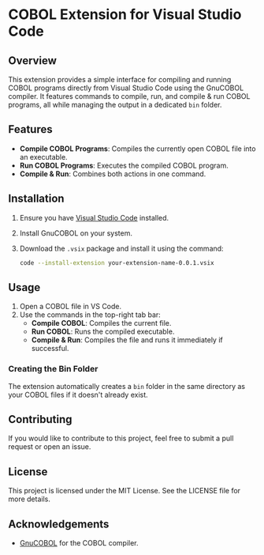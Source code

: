 # COBOL Extension for Visual Studio Code

## Overview

This extension provides a simple interface for compiling and running COBOL programs directly from Visual Studio Code using the GnuCOBOL compiler. It features commands to compile, run, and compile & run COBOL programs, all while managing the output in a dedicated `bin` folder.

## Features

- **Compile COBOL Programs**: Compiles the currently open COBOL file into an executable.
- **Run COBOL Programs**: Executes the compiled COBOL program.
- **Compile & Run**: Combines both actions in one command.

## Installation

1. Ensure you have [Visual Studio Code](https://code.visualstudio.com/) installed.
2. Install GnuCOBOL on your system.
3. Download the `.vsix` package and install it using the command:

   ```bash
   code --install-extension your-extension-name-0.0.1.vsix
   ```

## Usage

1. Open a COBOL file in VS Code.
2. Use the commands in the top-right tab bar:
   - **Compile COBOL**: Compiles the current file.
   - **Run COBOL**: Runs the compiled executable.
   - **Compile & Run**: Compiles the file and runs it immediately if successful.

### Creating the Bin Folder

The extension automatically creates a `bin` folder in the same directory as your COBOL files if it doesn't already exist.

## Contributing

If you would like to contribute to this project, feel free to submit a pull request or open an issue.

## License

This project is licensed under the MIT License. See the LICENSE file for more details.

## Acknowledgements

- [GnuCOBOL](https://gnucobol.sourceforge.io/) for the COBOL compiler.
